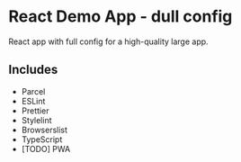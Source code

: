 # React Demo App - dull config

React app with full config for a high-quality large app.

## Includes

- Parcel
- ESLint
- Prettier
- Stylelint
- Browserslist
- TypeScript
- [TODO] PWA

